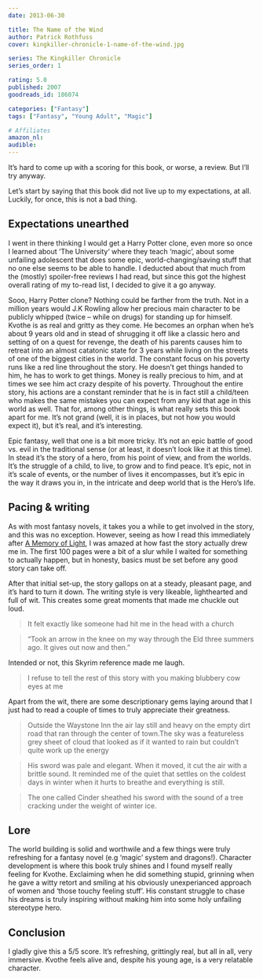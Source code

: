 ```yaml
---
date: 2013-06-30

title: The Name of the Wind
author: Patrick Rothfuss
cover: kingkiller-chronicle-1-name-of-the-wind.jpg

series: The Kingkiller Chronicle
series_order: 1

rating: 5.0
published: 2007
goodreads_id: 186074

categories: ["Fantasy"]
tags: ["Fantasy", "Young Adult", "Magic"]

# Affiliates
amazon_nl: 
audible: 
---
```


It’s hard to come up with a scoring for this book, or worse, a review. But I’ll try anyway.

<!--more-->

Let’s start by saying that this book did not live up to my expectations, at all. Luckily, for once, this is not a bad thing.

## Expectations unearthed

I went in there thinking I would get a Harry Potter clone, even more so once I learned about ‘The University‘ where they teach ‘magic’, about some unfailing adolescent that does some epic, world-changing/saving stuff that no one else seems to be able to handle. I deducted about that much from the (mostly) spoiler-free reviews I had read, but since this got the highest overall rating of my to-read list, I decided to give it a go anyway.

Sooo, Harry Potter clone? Nothing could be farther from the truth. Not in a million years would J.K Rowling allow her precious main character to be publicly whipped (twice – while on drugs) for standing up for himself. Kvothe is as real and gritty as they come. He becomes an orphan when he’s about 9 years old and in stead of shrugging it off like a classic hero and setting of on a quest for revenge, the death of his parents causes him to retreat into an almost catatonic state for 3 years while living on the streets of one of the biggest cities in the world. The constant focus on his poverty runs like a red line throughout the story. He doesn’t get things handed to him, he has to work to get things. Money is really precious to him, and at times we see him act crazy despite of his poverty. Throughout the entire story, his actions are a constant reminder that he is in fact still a child/teen who makes the same mistakes you can expect from any kid that age in this world as well. That for, among other things, is what really sets this book apart for me. It’s not grand (well, it is in places, but not how you would expect it), but it’s real, and it’s interesting.

Epic fantasy, well that one is a bit more tricky. It’s not an epic battle of good vs. evil in the traditional sense (or at least, it doesn’t look like it at this time). In stead it’s the story of a hero, from his point of view, and from the worlds. It’s the struggle of a child, to live, to grow and to find peace. It’s epic, not in it’s scale of events, or the number of lives it encompasses, but it’s epic in the way it draws you in, in the intricate and deep world that is the Hero’s life.

## Pacing & writing

As with most fantasy novels, it takes you a while to get involved in the story, and this was no exception. However, seeing as how I read this immediately after [A Memory of Light](2013-06-19-Brandon-Sanderson---A-Memory-of-Light.md), I was amazed at how fast the story actually drew me in. The first 100 pages were a bit of a slur while I waited for something to actually happen, but in honesty, basics must be set before any good story can take off.

After that initial set-up, the story gallops on at a steady, pleasant page, and it’s hard to turn it down. The writing style is very likeable, lighthearted and full of wit. This creates some great moments that made me chuckle out loud.

> It felt exactly like someone had hit me in the head with a church

> “Took an arrow in the knee on my way through the Eld three summers ago. It gives out now and then.”

Intended or not, this Skyrim reference made me laugh.

> I refuse to tell the rest of this story with you making blubbery cow eyes at me

Apart from the wit, there are some descriptionary gems laying around that I just had to read a couple of times to truly appreciate their greatness.

> Outside the Waystone Inn the air lay still and heavy on the empty dirt road that ran through the center of town.The sky was a featureless grey sheet of cloud that looked as if it wanted to rain but couldn’t quite work up the energy

> His sword was pale and elegant. When it moved, it cut the air with a brittle sound. It reminded me of the quiet that settles on the coldest days in winter when it hurts to breathe and everything is still.

> The one called Cinder sheathed his sword with the sound of a tree cracking under the weight of winter ice.

## Lore

The world building is solid and worthwile and a few things were truly refreshing for a fantasy novel (e.g ‘magic’ system and dragons!). Character development is where this book truly shines and I found myself really feeling for Kvothe. Exclaiming when he did something stupid, grinning when he gave a witty retort and smiling at his obviously unexperianced approach of women and ‘those touchy feeling stuff’. His constant struggle to chase his dreams is truly inspiring without making him into some holy unfailing stereotype hero.

## Conclusion

I gladly give this a 5/5 score. It’s refreshing, grittingly real, but all in all, very immersive. Kvothe feels alive and, despite his young age, is a very relatable character.
